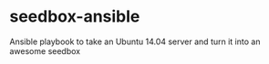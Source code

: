 # seedbox-ansible
Ansible playbook to take an Ubuntu 14.04 server and turn it into an awesome seedbox
